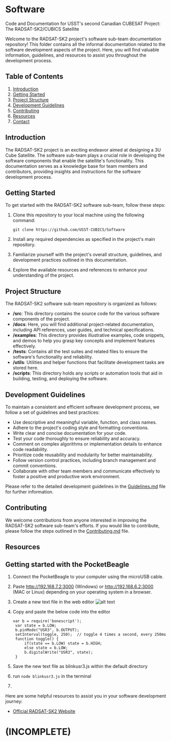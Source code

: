 # Software

Code and Documentation for USST's second Canadian CUBESAT Project: The RADSAT-SK2/CUBICS Satellite

Welcome to the RADSAT-SK2 project's software sub-team documentation repository! This folder contains all the informal documentation related to the software development aspects of the project. Here, you will find valuable information, guidelines, and resources to assist you throughout the development process.

## Table of Contents

1. [Introduction](#introduction)
2. [Getting Started](#getting-started)
3. [Project Structure](#project-structure)
4. [Development Guidelines](#development-guidelines)
5. [Contributing](#contributing)
6. [Resources](#resources)
7. [Contact](#contact)

## Introduction

The RADSAT-SK2 project is an exciting endeavor aimed at designing a 3U Cube Satellite. The software sub-team plays a crucial role in developing the software components that enable the satellite's functionality. This documentation serves as a knowledge base for team members and contributors, providing insights and instructions for the software development process.

## Getting Started

To get started with the RADSAT-SK2 software sub-team, follow these steps:

1. Clone this repository to your local machine using the following command:

   `git clone https://github.com/USST-CUBICS/Software`

2. Install any required dependencies as specified in the project's main repository.
3. Familiarize yourself with the project's overall structure, guidelines, and development practices outlined in this documentation.
4. Explore the available resources and references to enhance your understanding of the project.

## Project Structure

The RADSAT-SK2 software sub-team repository is organized as follows:

- **/src**: This directory contains the source code for the various software components of the project.
- **/docs**: Here, you will find additional project-related documentation, including API references, user guides, and technical specifications.
- **/examples**: This directory provides illustrative examples, code snippets, and demos to help you grasp key concepts and implement features effectively.
- **/tests**: Contains all the test suites and related files to ensure the software's functionality and reliability.
- **/utils**: Utilities and helper functions that facilitate development tasks are stored here.
- **/scripts**: This directory holds any scripts or automation tools that aid in building, testing, and deploying the software.

## Development Guidelines

To maintain a consistent and efficient software development process, we follow a set of guidelines and best practices:

- Use descriptive and meaningful variable, function, and class names.
- Adhere to the project's coding style and formatting conventions.
- Write clear and concise documentation for your code.
- Test your code thoroughly to ensure reliability and accuracy.
- Comment on complex algorithms or implementation details to enhance code readability.
- Prioritize code reusability and modularity for better maintainability.
- Follow version control practices, including branch management and commit conventions.
- Collaborate with other team members and communicate effectively to foster a positive and productive work environment.

Please refer to the detailed development guidelines in the [Guidelines.md](Guidelines.md) file for further information.

## Contributing

We welcome contributions from anyone interested in improving the RADSAT-SK2 software sub-team's efforts. If you would like to contribute, please follow the steps outlined in the [Contributing.md](docs/Contributing.md) file.

## Resources

## Getting started with the PocketBeagle

1. Connect the PocketBeagle to your computer using the microUSB cable.
2. Paste http://192.168.7.2:3000 (Windows) or http://192.168.6.2:3000 (MAC or Linux) depending on your operating system in a browser.
3. Create a new text file in the web editor
   ![alt text](https://github.com/beagleboard/pocketbeagle/wiki/images/SRM1_cloud9blinkPB.png)
4. Copy and paste the below code into the editor

   ```
   var b = require('bonescript');
    var state = b.LOW;
    b.pinMode("USR3", b.OUTPUT);
    setInterval(toggle, 250);  // toggle 4 times a second, every 250ms
    function toggle() {
        if(state == b.LOW) state = b.HIGH;
        else state = b.LOW;
        b.digitalWrite("USR3", state);
    }
   ```

5. Save the new text file as blinkusr3.js within the default directory
6. run `node blinkusr3.js` in the terminal
7.

Here are some helpful resources to assist you in your software development journey:

- [Official RADSAT-SK2 Website](http://skcubesat.ca)

# (INCOMPLETE)
